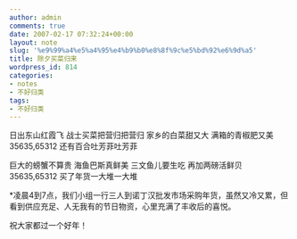 ```yaml
---
author: admin
comments: true
date: 2007-02-17 07:32:24+00:00
layout: note
slug: '%e9%99%a4%e5%a4%95%e4%b9%b0%e8%8f%9c%e5%bd%92%e6%9d%a5'
title: 除夕买菜归来
wordpress_id: 814
categories:
- notes
- 不好归类
tags:
- 不好归类
---
```


日出东山红霞飞
战士买菜把营归把营归
家乡的白菜甜又大
满箱的青椒肥又美
35635,65312
还有百合吐芳菲吐芳菲

巨大的螃蟹不算贵
海鱼巴斯真鲜美
三文鱼儿要生吃
再加两磅活鲜贝
35635,65312
买了年货一大堆一大堆

*凌晨4到7点，我们小组一行三人到诺丁汉批发市场采购年货，虽然又冷又累，但看到供应充足、人无我有的节日物资，心里充满了丰收后的喜悦。

祝大家都过一个好年！
